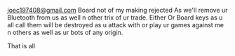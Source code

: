 joec197408@gmail.com
Board not of my making rejected 
As we'll remove ur Bluetooth from us as well n other trix of ur trade.
Either Or
Board keys as u all call them will be destroyed as u attack with or play ur games against me n others as well as ur bots of any origin.

That is all
